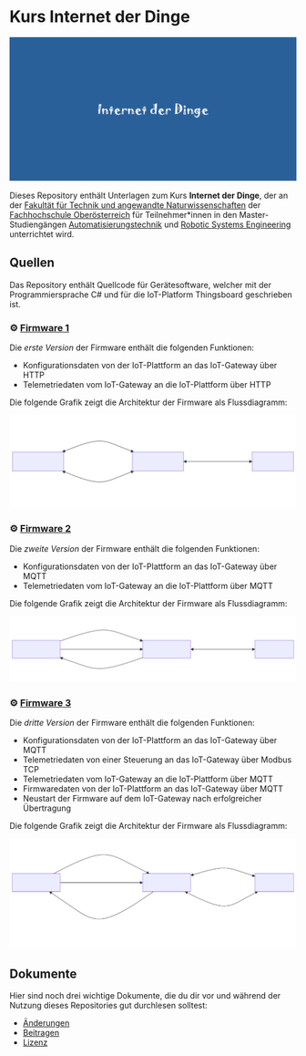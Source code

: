 # Kurs Internet der Dinge

![](./Grafiken/Social_Preview.png)

Dieses Repository enthält Unterlagen zum Kurs **Internet der Dinge**, der an der [Fakultät für Technik und angewandte Naturwissenschaften](https://fh-ooe.at/campus-wels) der [Fachhochschule Oberösterreich](https://fh-ooe.at/) für Teilnehmer*innen in den Master-Studiengängen [Automatisierungstechnik](https://fh-ooe.at/studienangebot/automatisierungstechnik-master) und [Robotic Systems Engineering](https://fh-ooe.at/studienangebot/robotic-systems-engineering-master) unterrichtet wird.

## Quellen

Das Repository enthält Quellcode für Gerätesoftware, welcher mit der Programmiersprache C# und für die IoT-Platform Thingsboard geschrieben ist.

### ⚙️ [Firmware 1](./Quellen/Firmware_1/)

Die *erste Version* der Firmware enthält die folgenden Funktionen:

* Konfigurationsdaten von der IoT-Plattform an das IoT-Gateway über HTTP
* Telemetriedaten vom IoT-Gateway an die IoT-Plattform über HTTP

Die folgende Grafik zeigt die Architektur der Firmware als Flussdiagramm:

![](./Quellen/Firmware_1/Architecture.svg)

### ⚙️ [Firmware 2](./Quellen/Firmware_2/)

Die *zweite Version* der Firmware enthält die folgenden Funktionen:

* Konfigurationsdaten von der IoT-Plattform an das IoT-Gateway über MQTT
* Telemetriedaten vom IoT-Gateway an die IoT-Plattform über MQTT

Die folgende Grafik zeigt die Architektur der Firmware als Flussdiagramm:

![](./Quellen/Firmware_2/Architecture.svg)

### ⚙️ [Firmware 3](./Quellen/Firmware_3/)

Die *dritte Version* der Firmware enthält die folgenden Funktionen:

* Konfigurationsdaten von der IoT-Plattform an das IoT-Gateway über MQTT
* Telemetriedaten von einer Steuerung an das IoT-Gateway über Modbus TCP
* Telemetriedaten vom IoT-Gateway an die IoT-Plattform über MQTT
* Firmwaredaten von der IoT-Plattform an das IoT-Gateway über MQTT
* Neustart der Firmware auf dem IoT-Gateway nach erfolgreicher Übertragung

Die folgende Grafik zeigt die Architektur der Firmware als Flussdiagramm:

![](./Quellen/Firmware_3/Architecture.svg)

## Dokumente

Hier sind noch drei wichtige Dokumente, die du dir vor und während der Nutzung dieses Repositories gut durchlesen solltest:

* [Änderungen](./CHANGELOG.md)
* [Beitragen](./CONTRIBUTING.md)
* [Lizenz](./LICENSE.md)